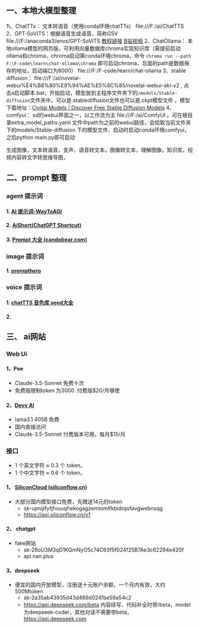
## 一、本地大模型整理
1\、ChatTTs： 文本转语音（使用conda环境chatTTs）  file:///F:/ai/ChatTTS
2、GPT-SoVITS：根据语音生成语音，简称GSV file:///F:/anaconda3/envs/GPT-SoVITS   [教程链接](https://www.yuque.com/baicaigongchang1145haoyuangong/ib3g1e/vafogkyrwkk8rbzb) [B站视频](https://www.bilibili.com/video/BV1GJ4m1e7x2/)
2、ChatOllama： 本地ollama模型的网页版，可利用向量数据库chroma实现知识库（需提前启动ollama和chroma，chroma启动需conda环境chroma，命令 `chroma run --path F:\F-code\learn\chat-ollama\chroma` 即可启动chroma，后面的path是数据保存的地址，启动端口为8000）  file:///F:/F-code/learn/chat-ollama
3、stable diffusion： file:///F:/ai/novelai-webui%E4%B8%80%E9%94%AE%E5%8C%85/novelai-webui-aki-v2  , 点击a启动脚本.bat，开始启动，模型放到主程序文件夹下的`/models/Stable-diffusion`文件夹中，可以是.stablediffusion文件也可以是.ckpt模型文件 。模型下载地址：[Civitai Models | Discover Free Stable Diffusion Models](https://civitai.com/models)
4、comfyui： sd的webui界面之一，以工作流为主 file:///F:/ai/ComfyUI 。可在根目录extra_model_paths.yaml 文件中path为之前的webui路径，会拾取当前文件夹下的models/Stable-diffusion 下的模型文件，启动时启动conda环境comfyui，之后python main.py即可启动

生成图像，文本转语音，变声，语音转文本，图像转文本，理解图像，知识库，视频内容转文字转思维导图，



## 二、prompt 整理

### agent 提示词
#### 1. [AI 提示词-WayToAGI](https://www.waytoagi.com/prompts)
#### 2. [AiShort(ChatGPT Shortcut)](https://www.aishort.top/)
#### 3. [Prompt 大全 (candobear.com)](https://gpt.candobear.com/prompt)

### image 提示词

#### 1. [prompthero](https://prompthero.com/)

### voice 提示词

#### 1. [chatTTS 音色库 seed大全](https://github.com/kangyiwen/TTSlist)
#### 2. 


## 三、 ai网站

### Web Ui
#### 1、Poe
+  Claude-3.5-Sonnet 免费十次
+ 免费版限制token 为3000. 付费版$20/月够使
#### 2、[Devv AI](https://devv.ai/zh)
+ lama3.1 405B 免费 
+ 国内直接访问
+ Claude-3.5-Sonnet 付费版本可用，每月$15/月
### 接口

- 1 个英文字符 ≈ 0.3 个 token。
- 1 个中文字符 ≈ 0.6 个 token。
#### 1、 [SiliconCloud (siliconflow.cn)](https://cloud.siliconflow.cn/playground/chat)
+ 大部分国内模型接口免费，先赠送14元的token
	+ sk-upnijifyfjfvuuqfwkogagzemtomlfkbidrqofavgwebnsqg
	+ https://api.siliconflow.cn/v1
#### 2、 chatgpt
+  fake网站
	+ sk-28oU3M3qD1KQmNyO5c74C63f5f024f25B7Ae3c62294e420f  
	+ api.nan.plus
#### 3、deepseek
+ 便宜的国内开放模型，注册送十元账户余额，一个月内有效，大约500Mtoken
	+ sk-2a35ab43935d43d489d024fbe59a54c2
	+ https://api.deepseek.com/beta   内容续写、代码补全时带/beta，model为deepseek-coder，其他对话不需要带beta， https://api.deepseek.com

